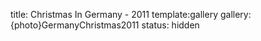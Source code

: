 title: Christmas In Germany - 2011
template:gallery
gallery: {photo}GermanyChristmas2011
status: hidden
